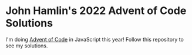 # John Hamlin's 2022 Advent of Code Solutions

I'm doing [Advent of Code](https://adventofcode.com/) in JavaScript this year! Follow this repository to see my solutions.

